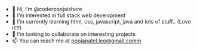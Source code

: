 - 👋 Hi, I’m @coderpoojaishere
- 👀 I’m interested in full stack web development
- 🌱 I’m currently learning html, css, javascript, java and lots of stuff.. (Love it!!!)
- 💞️ I’m looking to collaborate on interesting projects
- 📫 You can reach me at poojapatel.leo@gmail.comm

<!---
coderpoojaishere/coderpoojaishere is a ✨ special ✨ repository because its `README.md` (this file) appears on your GitHub profile.
You can click the Preview link to take a look at your changes.
--->
